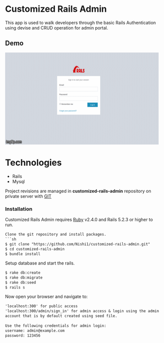 # Customized Rails Admin

This app is used to walk developers through the basic Rails Authentication using devise and CRUD operation for admin portal.

## Demo
 
<img src="public/demo.gif" alt="calendar_image" width="500" height="300">

# Technologies
  - Rails
  - Mysql  
  
Project revisions are managed in **customized-rails-admin** repository on private server with [GIT]( https://github.com/Nishi1/customized-rails-admin.git )

### Installation

Customized Rails Admin requires [Ruby](https://www.ruby-lang.org/en/documentation/installation/) v2.4.0  and Rails 5.2.3 or higher to run.

```
Clone the git repository and install packages.
```sh
$ git clone "https://github.com/Nishi1/customized-rails-admin.git"
$ cd customized-rails-admin
$ bundle install
```

Setup database and start the rails.
```
$ rake db:create
$ rake db:migrate
$ rake db:seed
$ rails s
```

Now open your browser and navigate to:
```
'localhost:300' for public access
'localhost:300/admin/sign_in' for admin access & login using the admin account that is by default created using seed file. 

Use the following credentials for admin login: 
username: admin@example.com 
password: 123456 
```
